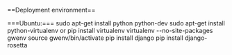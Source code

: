 ==Deployment environment==

===Ubuntu:===
 sudo apt-get install python python-dev
 sudo apt-get install python-virtualenv or pip install virtualenv
 virtualenv --no-site-packages gwenv
 source gwenv/bin/activate
 pip install django
 pip install django-rosetta
